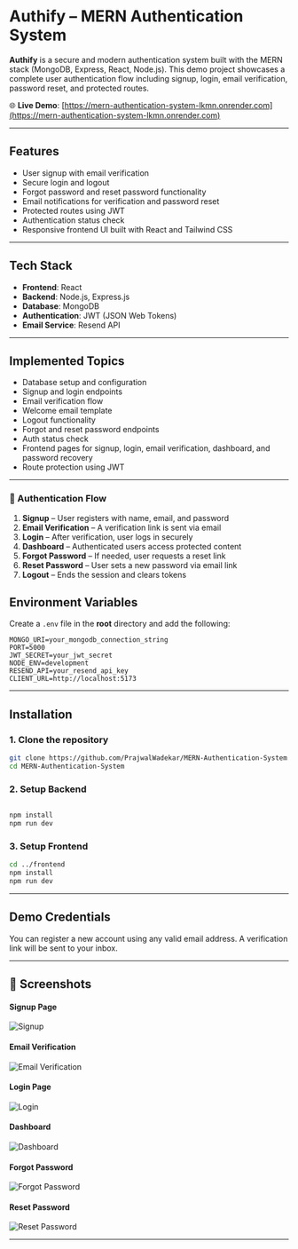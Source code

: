 # Authify – MERN Authentication System

**Authify** is a secure and modern authentication system built with the MERN stack (MongoDB, Express, React, Node.js). This demo project showcases a complete user authentication flow including signup, login, email verification, password reset, and protected routes.

🌐 **Live Demo**: [https://mern-authentication-system-lkmn.onrender.com](https://mern-authentication-system-lkmn.onrender.com)

---

## Features

- User signup with email verification  
- Secure login and logout  
- Forgot password and reset password functionality  
- Email notifications for verification and password reset  
- Protected routes using JWT  
- Authentication status check  
- Responsive frontend UI built with React and Tailwind CSS

---

## Tech Stack

- **Frontend**: React
- **Backend**: Node.js, Express.js  
- **Database**: MongoDB  
- **Authentication**: JWT (JSON Web Tokens)  
- **Email Service**: Resend API

---

## Implemented Topics

- Database setup and configuration  
- Signup and login endpoints  
- Email verification flow  
- Welcome email template  
- Logout functionality  
- Forgot and reset password endpoints  
- Auth status check  
- Frontend pages for signup, login, email verification, dashboard, and password recovery  
- Route protection using JWT

---

### 🔁 Authentication Flow

1. **Signup** – User registers with name, email, and password  
2. **Email Verification** – A verification link is sent via email  
3. **Login** – After verification, user logs in securely  
4. **Dashboard** – Authenticated users access protected content  
5. **Forgot Password** – If needed, user requests a reset link  
6. **Reset Password** – User sets a new password via email link  
7. **Logout** – Ends the session and clears tokens


## Environment Variables

Create a `.env` file in the **root** directory and add the following:

```env
MONGO_URI=your_mongodb_connection_string
PORT=5000
JWT_SECRET=your_jwt_secret
NODE_ENV=development
RESEND_API=your_resend_api_key
CLIENT_URL=http://localhost:5173
```

---

## Installation

### 1. Clone the repository

```bash
git clone https://github.com/PrajwalWadekar/MERN-Authentication-System
cd MERN-Authentication-System
```

### 2. Setup Backend

```bash

npm install
npm run dev
```

### 3. Setup Frontend

```bash
cd ../frontend
npm install
npm run dev
```

---


## Demo Credentials

You can register a new account using any valid email address. A verification link will be sent to your inbox.

---

## 📸 Screenshots

#### Signup Page  
![Signup](https://your-image-host.com/signup.png)

#### Email Verification  
![Email Verification](https://your-image-host.com/verify.png)

#### Login Page  
![Login](https://your-image-host.com/login.png)

#### Dashboard  
![Dashboard](https://your-image-host.com/dashboard.png)

#### Forgot Password  
![Forgot Password](https://your-image-host.com/forgot-password.png)

#### Reset Password  
![Reset Password](https://your-image-host.com/reset-password.png)


---
